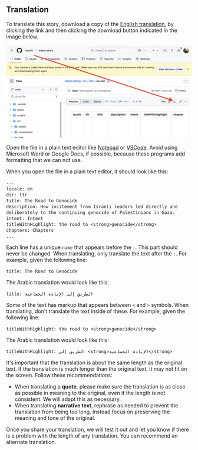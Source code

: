 ## Translation

To translate this story, download a copy of the [English translation](https://github.com/NateWr/intent-story/blob/main/src/i18n/en.md), by clicking the link and then clicking the download button indicated in the image below.

![Screenshot showing the download button](./download-file.png)

Open the file in a plain text editor like [Notepad](https://apps.microsoft.com/detail/9msmlrh6lzf3) or [VSCode](https://code.visualstudio.com/). Avoid using Microsoft Word or Google Docs, if possible, because these programs add formatting that we can not use.

When you open the file in a plain text editor, it should look like this:

```
---
locale: en
dir: ltr
title: The Road to Genocide
description: How incitement from Israeli leaders led directly and deliberately to the continuing genocide of Palestinians in Gaza.
intent: Intent
titleWithHighlight: the road to <strong>genocide</strong>
chapters: Chapters
...
```

Each line has a unique `name` that appears before the `:`. This part should never be changed. When translating, only translate the text after the `:`. For example, given the following line:

```
title: The Road to Genocide
```

The Arabic translation would look like this:

```
title: الطريق إلى الإبادة الجماعية
```

Some of the text has markup that appears between `<` and `>` symbols. When translating, don't translate the text inside of these. For example, given the following line:

```
titleWithHighlight: the road to <strong>genocide</strong>
```

The Arabic translation would look like this:

```
titleWithHighlight: الطريق إلى <strong>الإبادة الجماعية</strong>
```

It's important that the translation is about the same length as the original text. If the translation is much longer than the original text, it may not fit on the screen. Follow these recommendations:

* When translating a **quote**, please make sure the translation is as close as possible in meaning to the original, even if the length is not consistent. We will adapt this as necessary.
* When translating **narrative text**, rephrase as needed to prevent the translation from being too long. Instead focus on preserving the meaning and tone of the original.

Once you share your translation, we will test it out and let you know if there is a problem with the length of any translation. You can recommend an alternate translation.
